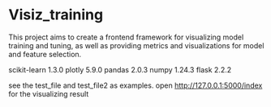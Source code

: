 # Visiz_training
This project aims to create a frontend framework for visualizing model training and tuning, as well as providing metrics and visualizations for model and feature selection.

scikit-learn 1.3.0
plotly 5.9.0
pandas 2.0.3
numpy 1.24.3
flask 2.2.2

see the test_file and test_file2 as examples.
open http://127.0.0.1:5000/index for the visualizing result

